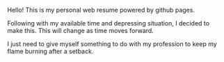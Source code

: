 Hello! This is my personal web resume powered by github pages.

Following with my available time and depressing situation, I decided to make this. This will change as time moves forward.

I just need to give myself something to do with my profession to keep my flame burning after a setback.
